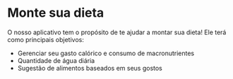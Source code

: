 # Monte sua dieta

O nosso aplicativo tem o propósito de te ajudar a montar sua dieta!
Ele terá como principais objetivos:

- Gerenciar seu gasto calórico e consumo de macronutrientes
- Quantidade de água diária
- Sugestão de alimentos baseados em seus gostos

